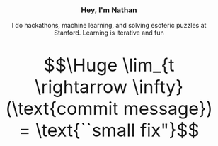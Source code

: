 <div align="center">

### Hey, I'm Nathan

I do hackathons, machine learning, and solving esoteric puzzles at Stanford. Learning is iterative and fun

<div style="font-size: 40px;">

```math
\Huge \lim_{t \rightarrow \infty} (\text{commit message}) = \text{``small fix"}
```

</div>
